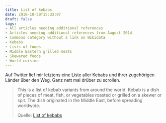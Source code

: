 ```yaml
---
title: List of kebabs
date: 2016-10-30T15:33:07
draft: false
tags:
- All articles needing additional references
- Articles needing additional references from August 2014
- Commons category without a link on Wikidata
- Kebabs
- Lists of foods
- Middle Eastern grilled meats
- Skewered foods
- World cuisine
---
```


Auf Twitter lief mir letztens eine Liste aller Kebabs und ihrer zugehörigen
Länder über den Weg. Ganz nett mal drüber zu scrollen.

> This is a list of kebab variants from around the world. Kebab is a dish
> of pieces of meat, fish, or vegetables roasted or grilled on a skewer or
> spit. The dish originated in the Middle East, before spreading worldwide.
>
> Quelle: [List of kebabs](https://en.wikipedia.org/wiki/List_of_kebabs)